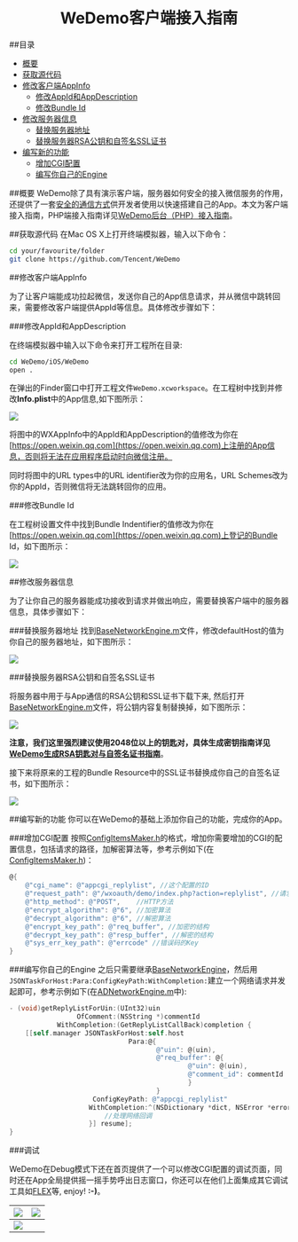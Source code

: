 <h1 align='center'>WeDemo客户端接入指南</h1>

##目录

*	[概要]()
* 	[获取源代码]()
*  [修改客户端AppInfo]()
	*  [修改AppId和AppDescription]()
	*  [修改Bundle Id]()
*  [修改服务器信息]()
	*  [替换服务器地址]()
	*  [替换服务器RSA公钥和自签名SSL证书]()
*	[编写新的功能]()
	* [增加CGI配置]()
	* [编写你自己的Engine]()

##概要
WeDemo除了具有演示客户端，服务器如何安全的接入微信服务的作用，还提供了一套[安全的通信方式](https://github.com/Tencent/WeDemo/wiki/微信WeDemo交互时序说明文档)供开发者使用以快速搭建自己的App。本文为客户端接入指南，PHP端接入指南详见[WeDemo后台（PHP）接入指南](https://github.com/Tencent/WeDemo/wiki/WeDemo后台（PHP）接入指南)。

##获取源代码
在Mac OS X上打开终端模拟器，输入以下命令：

```bash
cd your/favourite/folder
git clone https://github.com/Tencent/WeDemo
```

##修改客户端AppInfo

为了让客户端能成功拉起微信，发送你自己的App信息请求，并从微信中跳转回来，需要修改客户端提供AppId等信息。具体修改步骤如下：

###修改AppId和AppDescription

在终端模拟器中输入以下命令来打开工程所在目录:

```bash
cd WeDemo/iOS/WeDemo
open .
```

在弹出的Finder窗口中打开工程文件```WeDemo.xcworkspace```。在工程树中找到并修改**Info.plist**中的App信息,如下图所示：

![](https://raw.githubusercontent.com/weixin-open/WeChatAuthDemo/master/doc/image/WXAppInfo.jpg)

将图中的WXAppInfo中的AppId和AppDescription的值修改为你在[https://open.weixin.qq.com](https://open.weixin.qq.com)上注册的App信息，否则将无法在应用程序启动时向微信注册。

同时将图中的URL types中的URL identifier改为你的应用名，URL Schemes改为你的AppId，否则微信将无法跳转回你的应用。

###修改Bundle Id

在工程树设置文件中找到Bundle Indentifier的值修改为你在[https://open.weixin.qq.com](https://open.weixin.qq.com)上登记的Bundle Id，如下图所示：

![](https://raw.githubusercontent.com/weixin-open/WeChatAuthDemo/master/doc/image/BundleId.jpg)

##修改服务器信息

为了让你自己的服务器能成功接收到请求并做出响应，需要替换客户端中的服务器信息，具体步骤如下：

###替换服务器地址
找到[BaseNetworkEngine.m](https://github.com/Tencent/WeDemo/blob/master/iOS/WeDemo/Service/BaseNetworkEngine.m)文件，修改defaultHost的值为你自己的服务器地址，如下图所示：

![](https://raw.githubusercontent.com/weixin-open/WeChatAuthDemo/master/doc/image/defaultHost.jpg)

###替换服务器RSA公钥和自签名SSL证书

将服务器中用于与App通信的RSA公钥和SSL证书下载下来, 然后打开[BaseNetworkEngine.m](https://github.com/Tencent/WeDemo/blob/master/iOS/WeDemo/Service/BaseNetworkEngine.m)文件，将公钥内容复制替换掉，如下图所示：

![](https://raw.githubusercontent.com/weixin-open/WeChatAuthDemo/master/doc/image/RSAPublicKey.jpg)

**注意，我们这里强烈建议使用2048位以上的钥匙对，具体生成密钥指南详见[WeDemo生成RSA钥匙对与自签名证书指南](https://github.com/Tencent/WeDemo/wiki/WeDemo生成密钥与自签名证书指南)**。

接下来将原来的工程的Bundle Resource中的SSL证书替换成你自己的自签名证书，如下图所示：

![](https://raw.githubusercontent.com/weixin-open/WeChatAuthDemo/master/doc/image/serverCer.jpg)

##编写新的功能
你可以在WeDemo的基础上添加你自己的功能，完成你的App。

###增加CGI配置
按照[ConfigItemsMaker.h](https://github.com/Tencent/WeDemo/blob/master/iOS/WeDemo/Service/ConfigItemsMaker.h)的格式，增加你需要增加的CGI的配置信息，包括请求的路径，加解密算法等，参考示例如下(在[ConfigItemsMaker.h](https://github.com/Tencent/WeDemo/blob/master/iOS/WeDemo/Service/ConfigItemsMaker.h))：

```objective-c
@{
	@"cgi_name": @"appcgi_replylist", //这个配置的ID
	@"request_path": @"/wxoauth/demo/index.php?action=replylist", //请求路径
	@"http_method": @"POST",	//HTTP方法
	@"encrypt_algorithm": @"6", //加密算法
	@"decrypt_algorithm": @"6", //解密算法
	@"encrypt_key_path": @"req_buffer", //加密的结构
	@"decrypt_key_path": @"resp_buffer", //解密的结构
	@"sys_err_key_path": @"errcode" //错误码的Key
}
```

###编写你自己的Engine
之后只需要继承[BaseNetworkEngine](https://github.com/Tencent/WeDemo/blob/master/iOS/WeDemo/Service/BaseNetworkEngine.m)，然后用```JSONTaskForHost:Para:ConfigKeyPath:WithCompletion:```建立一个网络请求并发起即可，参考示例如下(在[ADNetworkEngine.m](https://github.com/Tencent/WeDemo/blob/master/iOS/WeDemo/Service/ADNetworkEngine.m)中):

```objective-c
- (void)getReplyListForUin:(UInt32)uin
                 OfComment:(NSString *)commentId
            WithCompletion:(GetReplyListCallBack)completion {
    [[self.manager JSONTaskForHost:self.host
                              Para:@{
                                     @"uin": @(uin),
                                     @"req_buffer": @{
                                             @"uin": @(uin),
                                             @"comment_id": commentId
                                             }
                                     }
                     ConfigKeyPath: @"appcgi_replylist"
                    WithCompletion:^(NSDictionary *dict, NSError *error) {
	                    //处理网络回调
                    }] resume];
}
```

###调试

WeDemo在Debug模式下还在首页提供了一个可以修改CGI配置的调试页面，同时还在App全局提供摇一摇手势呼出日志窗口，你还可以在他们上面集成其它调试工具如[FLEX](https://github.com/Flipboard/FLEX)等, enjoy! **:-)**。

![](https://raw.githubusercontent.com/weixin-open/WeChatAuthDemo/master/doc/image/Index.jpg)|![](https://raw.githubusercontent.com/weixin-open/WeChatAuthDemo/master/doc/image/Debug.jpg)
-------|-------
![](https://raw.githubusercontent.com/weixin-open/WeChatAuthDemo/master/doc/image/Log.jpg)|